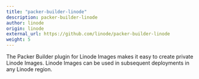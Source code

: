 ```yaml
---
title: "packer-builder-linode"
description: packer-builder-linode
author: linode
origin: linode
external_url: https://github.com/linode/packer-builder-linode
weight: 5
---
```


The Packer Builder plugin for Linode Images makes it easy to create private Linode Images. Linode Images can be used in subsequent deployments in any Linode region.
